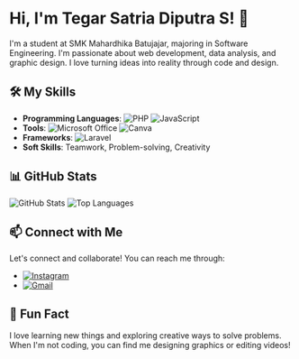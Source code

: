 # Hi, I'm Tegar Satria Diputra S! 👋

I'm a student at SMK Mahardhika Batujajar, majoring in Software Engineering. I'm passionate about web development, data analysis, and graphic design. I love turning ideas into reality through code and design.

## 🛠️ My Skills
- **Programming Languages**: ![PHP](https://img.shields.io/badge/PHP-777BB4?style=for-the-badge&logo=php&logoColor=white) ![JavaScript](https://img.shields.io/badge/JavaScript-F7DF1E?style=for-the-badge&logo=javascript&logoColor=black)
- **Tools**: ![Microsoft Office](https://img.shields.io/badge/Microsoft_Office-D83B01?style=for-the-badge&logo=microsoft-office&logoColor=white) ![Canva](https://img.shields.io/badge/Canva-00C4CC?style=for-the-badge&logo=canva&logoColor=white)
- **Frameworks**: ![Laravel](https://img.shields.io/badge/Laravel-FF2D20?style=for-the-badge&logo=laravel&logoColor=white)
- **Soft Skills**: Teamwork, Problem-solving, Creativity

## 📊 GitHub Stats
![GitHub Stats](https://github-readme-stats.vercel.app/api?username=tegartzy&show_icons=true&theme=radical)
![Top Languages](https://github-readme-stats.vercel.app/api/top-langs/?username=tegartzy&layout=compact&theme=radical)

## 📫 Connect with Me
Let's connect and collaborate! You can reach me through:
- [![Instagram](https://img.shields.io/badge/Instagram-E4405F?style=for-the-badge&logo=instagram&logoColor=white)](https://www.instagram.com/tgrstrya06/)
- [![Gmail](https://img.shields.io/badge/Gmail-D14836?style=for-the-badge&logo=gmail&logoColor=white)](mailto:tegarsatria106@gmail.com)

## 🌟 Fun Fact
I love learning new things and exploring creative ways to solve problems. When I'm not coding, you can find me designing graphics or editing videos!
